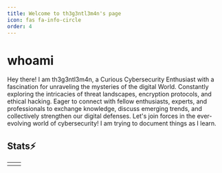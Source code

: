 ```yaml
---
title: Welcome to th3g3ntl3m4n's page
icon: fas fa-info-circle
order: 4
---
```


# whoami 

Hey there! I am th3g3ntl3m4n, a Curious Cybersecurity Enthusiast with a fascination for unraveling the mysteries of the digital World. Constantly exploring the intricacies of threat landscapes, encryption protocols, and ethical hacking. Eager to connect with fellow enthusiasts, experts, and professionals to exchange knowledge, discuss emerging trends, and collectively strengthen our digital defenses. Let's join forces in the ever-evolving world of cybersecurity!
I am trying to document things as I learn.


## Stats⚡ 
<table>
  <tr>
    <td>
<script src="https://tryhackme.com/badge/280861"></script>
</td>
<td>
<script type="text/javascript" src="https://cdnjs.buymeacoffee.com/1.0.0/button.prod.min.js" data-name="bmc-button" data-slug="th3g3ntl3m4nX0" data-color="#FFDD00" data-emoji=""  data-font="Cookie" data-text="Buy me a coffee" data-outline-color="#000000" data-font-color="#000000" data-coffee-color="#ffffff" ></script>
    </td>
  </tr>
</table>
